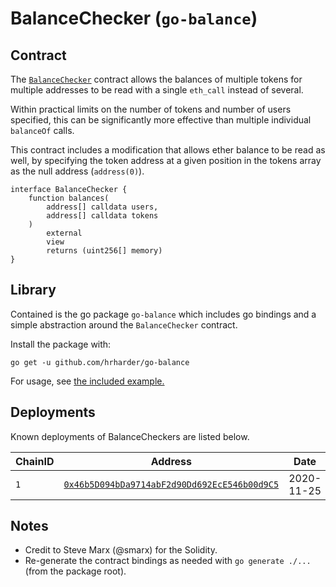 # BalanceChecker (`go-balance`)

## Contract

The [`BalanceChecker`](https://etherscan.io/address/0x46b5d094bda9714abf2d90dd692ece546b00d9c5#code) contract allows the balances of multiple tokens for multiple addresses to be read with a single `eth_call` instead of several.

Within practical limits on the number of tokens and number of users specified, this can be significantly more effective than multiple individual `balanceOf` calls.

This contract includes a modification that allows ether balance to be read as well, by specifying the token address at a given position in the tokens array as the null address (`address(0)`).

```solidity
interface BalanceChecker {
    function balances(
        address[] calldata users,
        address[] calldata tokens
    )
        external
        view
        returns (uint256[] memory)
}
```

## Library

Contained is the go package `go-balance` which includes go bindings and a simple abstraction around the `BalanceChecker` contract.

Install the package with:

```
go get -u github.com/hrharder/go-balance
```

For usage, see [the included example.](./example/main.go)

## Deployments

Known deployments of BalanceCheckers are listed below.

| ChainID | Address | Date |
| - | - | - |
| `1` | [`0x46b5D094bDa9714abF2d90Dd692EcE546b00d9C5`](https://etherscan.io/address/0x46b5d094bda9714abf2d90dd692ece546b00d9c5) | 2020-11-25 |

## Notes

- Credit to Steve Marx (@smarx) for the Solidity.
- Re-generate the contract bindings as needed with `go generate ./...` (from the package root).